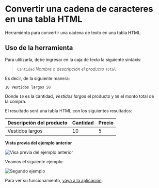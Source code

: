 # Convertir una cadena de caracteres en una tabla HTML

Herramienta para convertir una cadena de texto en una tabla HTML.

## Uso de la herramienta

Para utilizarla, debe ingresar en la caja de texto la siguiente sintaxis:

> `Cantidad` _Nombre o descripción el producto_ `Total`

Es decir, de la siguiente manera:

```none
10 Vestidos largos 50
```

Donde `10` es la cantidad, _Vestidos largos_ el producto y `50` el monto total de la compra.

El resultado será una tabla HTML con los siguientes resultados:

|Descripción del producto|Cantidad|Precio|
|-|-|-|
Vestidos largos | 10 | 5 |

**Vista previa del ejemplo anterior**

[1]:https://i.ibb.co/WV5gpmG/imagen.png "Vista previa del ejemplo anterior"

![Visa previa del ejemplo anterior][1]

Veamos el siguiente ejemplo:

[2]:https://i.ibb.co/YDW0G18/imagen.png "Segundo ejemplo"

![][2]

Para ver su funcionamiento, [vaya a la aplicación][3].

[3]:https://convertir-a-tabla-html.netlify.app/ "Convertidor de texto a tabla HTML"
